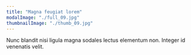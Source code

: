 ```yaml
---
title: "Magna feugiat lorem"
modalImage: "./full_09.jpg"
thumbnailImage: "./thumb_09.jpg"
---
```


Nunc blandit nisi ligula magna sodales lectus elementum non. Integer id venenatis velit.
